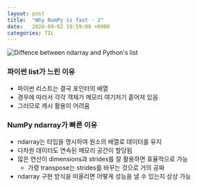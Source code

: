 ```yaml
---
layout: post
title:  "Why NumPy is fast - 2"
date:   2020-09-02 19:59:00 +0900
categories: TIL
---
```

![Diffence between ndarray and Python's list](https://image.slidesharecdn.com/numpy20160519-160516164831/95/numpy-8-638.jpg)  

### 파이썬 list가 느린 이유
- 파이썬 리스트는 결국 포인터의 배열  
- 경우에 따라서 각각 객체가 메모리 여기저기 흩어져 있음  
- 그러므로 캐시 활용이 어려움  

### NumPy ndarray가 빠른 이유
- ndarray는 타입을 명시하여 원소의 배열로 데이터를 유지  
- 다차원 데이터도 연속된 메모리 공간이 할당됨  
- 많은 연산이 dimensions과 strides를 잘 활용하면 효율적으로 가능  
    - 가령 transpose는 strides를 바꾸는 것으로 거의 공짜
- ndarray 구현 방식을 떠올리면 어떻게 성능을 낼 수 있는지 상상 가능  